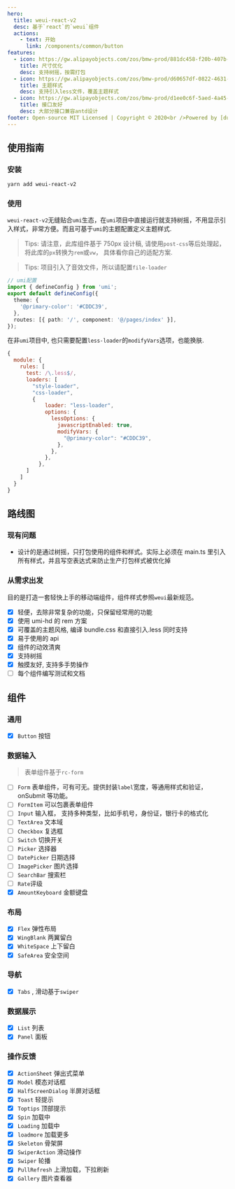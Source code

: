 ```yaml
---
hero:
  title: weui-react-v2
  desc: 基于`react`的`weui`组件
  actions:
    - text: 开始
      link: /components/common/button
features:
  - icon: https://gw.alipayobjects.com/zos/bmw-prod/881dc458-f20b-407b-947a-95104b5ec82b/k79dm8ih_w144_h144.png
    title: 尺寸优化
    desc: 支持树摇，按需打包
  - icon: https://gw.alipayobjects.com/zos/bmw-prod/d60657df-0822-4631-9d7c-e7a869c2f21c/k79dmz3q_w126_h126.png
    title: 主题样式
    desc: 支持引入less文件，覆盖主题样式
  - icon: https://gw.alipayobjects.com/zos/bmw-prod/d1ee0c6f-5aed-4a45-a507-339a4bfe076c/k7bjsocq_w144_h144.png
    title: 接口友好
    desc: 大部分接口兼容antd设计
footer: Open-source MIT Licensed | Copyright © 2020<br />Powered by [dumi](https://d.umijs.org)
---
```


## 使用指南

### 安装

```bash
yarn add weui-react-v2
```

### 使用

`weui-react-v2`无缝贴合`umi`生态，在`umi`项目中直接运行就支持树摇，不用显示引入样式，非常方便。而且可基于`umi`的主题配置定义主题样式.

> Tips: 请注意，此库组件基于 750px 设计稿, 请使用`post-css`等后处理起，将此库的`px`转换为`rem`或`vw`， 具体看你自己的适配方案.

> Tips: 项目引入了音效文件，所以请配置`file-loader`

```ts
// umi配置
import { defineConfig } from 'umi';
export default defineConfig({
  theme: {
    '@primary-color': '#CDDC39',
  },
  routes: [{ path: '/', component: '@/pages/index' }],
});
```

在非`umi`项目中, 也只需要配置`less-loader`的`modifyVars`选项，也能换肤.

```js
{
  module: {
    rules: [
      test: /\.less$/,
      loaders: [
        "style-loader",
        "css-loader",
        {
            loader: "less-loader",
            options: {
              lessOptions: {
                javascriptEnabled: true,
                modifyVars: {
                  "@primary-color": "#CDDC39",
                },
              },
            },
          },
      ]
    ]
  }
}
```

## 路线图

### 现有问题

- 设计的是通过树摇，只打包使用的组件和样式。实际上必须在 main.ts 里引入所有样式，并且写空表达式来防止生产打包样式被优化掉

### 从需求出发

目的是打造一套轻快上手的移动端组件，组件样式参照`weui`最新规范。

- [x] 轻便，去除非常复杂的功能，只保留经常用的功能
- [x] 使用 umi-hd 的 rem 方案
- [x] 可覆盖的主题风格, 编译 bundle.css 和直接引入.less 同时支持
- [x] 易于使用的 api
- [x] 组件的动效清爽
- [x] 支持树摇
- [x] 触摸友好, 支持多手势操作
- [ ] 每个组件编写测试和文档

## 组件

### 通用

- [x] `Button` 按钮

### 数据输入

> 表单组件基于`rc-form`

- [ ] `Form` 表单组件，可有可无。提供封装`label`宽度，等通用样式和验证，onSubmit 等功能。
- [ ] `FormItem` 可以包裹表单组件
- [ ] `Input` 输入框， 支持多种类型，比如手机号，身份证，银行卡的格式化
- [ ] `TextArea` 文本域
- [ ] `Checkbox` 复选框
- [ ] `Switch` 切换开关
- [ ] `Picker` 选择器
- [ ] `DatePicker` 日期选择
- [ ] `ImagePicker` 图片选择
- [ ] `SearchBar` 搜索栏
- [ ] `Rate`评级
- [x] `AmountKeyboard` 金额键盘

### 布局

- [x] `Flex` 弹性布局
- [x] `WingBlank` 两翼留白
- [x] `WhiteSpace` 上下留白
- [x] `SafeArea` 安全空间

### 导航

- [x] `Tabs` , 滑动基于`swiper`

### 数据展示

- [x] `List` 列表
- [x] `Panel` 面板

### 操作反馈

- [x] `ActionSheet` 弹出式菜单
- [x] `Model` 模态对话框
- [x] `HalfScreenDialog` 半屏对话框
- [x] `Toast` 轻提示
- [x] `Toptips` 顶部提示
- [x] `Spin` 加载中
- [x] `Loading` 加载中
- [x] `loadmore` 加载更多
- [x] `Skeleton` 骨架屏
- [x] `SwiperAction` 滑动操作
- [x] `Swiper` 轮播
- [x] `PullRefresh` 上滑加载，下拉刷新
- [x] `Gallery` 图片查看器
